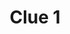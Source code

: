 ---
layout: "clue"
page_title: "Kepler Scavenger Hunt"
logo_location: "../../../../assets/files/logos/logo.png"
title: "Clue 1"
clueID: 1
---